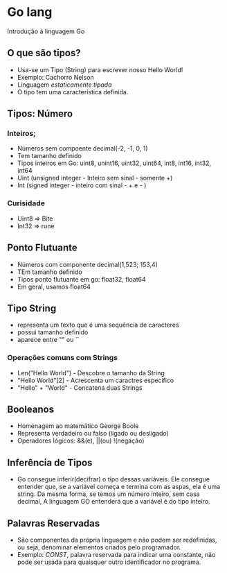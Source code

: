 # Go lang
Introdução à linguagem Go

## O que são tipos?
* Usa-se um Tipo (String) para escrever nosso Hello World!
* Exemplo: Cachorro Nelson
* Linguagem _estaticamente tipada_
* O tipo tem uma característica definida.

## Tipos: Número
### Inteiros;
* Números sem compoente decimal(-2, -1, 0, 1)
* Tem tamanho definido
* Tipos inteiros em Go: uint8, unint16, uint32, uint64, int8, int16, int32, int64
* Uint (unsigned integer - Inteiro sem sinal - somente +)
* Int (signed integer - inteiro com sinal - + e - )
### Curisidade
* Uint8 => Bite
* Int32 => rune

## Ponto Flutuante
* Números com componente decimal(1,523; 153,4)
* TEm tamanho definido
* Tipos ponto flutuante em go: float32, float64
* Em geral, usamos float64

## Tipo String
* representa um texto que é uma sequência de caracteres
* possui tamanho definido
* aparece entre "" ou ``
 ### Operações comuns com Strings
 * Len("Hello World") - Descobre o tamanho da String
 * "Hello World"[2] - Acrescenta um caractres específico
 * "Hello" + "World" - Concatena duas Strings

## Booleanos
* Homenagem ao matemático George Boole
* Representa verdadeiro ou falso (ligado ou desligado)
* Operadores lógicos: &&(e), ||(ou) !(negação)

## Inferência de Tipos
* Go consegue inferir(decifrar) o tipo dessas variáveis. Ele consegue entender que, se a variável começa e termina com as aspas, ela é uma string. Da mesma forma, se temos um número inteiro, sem casa decimal, A linguagem GO entenderá que a variável é do tipo inteiro.

## Palavras Reservadas
* São componentes da própria linguagem e não podem ser redefinidas, ou seja, denominar elementos criados pelo programador.
* Exemplo: _CONST_, palavra reservada para indicar uma constante, não pode ser usada para quaisquer outro identificador no programa.
